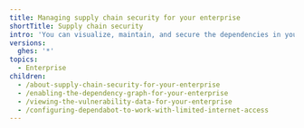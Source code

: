 ```yaml
---
title: Managing supply chain security for your enterprise
shortTitle: Supply chain security
intro: 'You can visualize, maintain, and secure the dependencies in your developers'' software supply chain.'
versions:
  ghes: '*'
topics:
  - Enterprise
children:
  - /about-supply-chain-security-for-your-enterprise
  - /enabling-the-dependency-graph-for-your-enterprise
  - /viewing-the-vulnerability-data-for-your-enterprise
  - /configuring-dependabot-to-work-with-limited-internet-access
---
```


